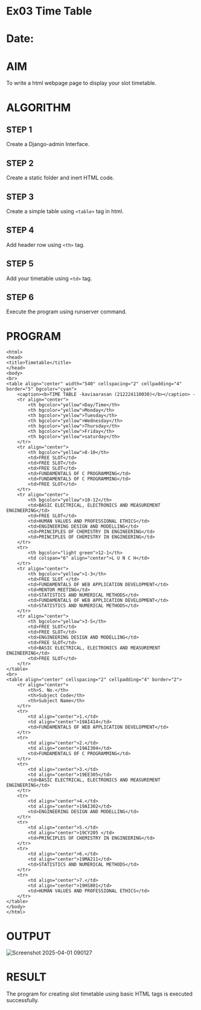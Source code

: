 # Ex03 Time Table
# Date:
# AIM
To write a html webpage page to display your slot timetable.

# ALGORITHM
## STEP 1
Create a Django-admin Interface.

## STEP 2
Create a static folder and inert HTML code.

## STEP 3
Create a simple table using `<table>` tag in html.

## STEP 4
Add header row using `<th>` tag.

## STEP 5
Add your timetable using `<td>` tag.

## STEP 6
Execute the program using runserver command.

# PROGRAM
```
<html>
<head>
<title>Timetable</title>
</head>
<body>
<br>
<table align="center" width="540" cellspacing="2" cellpadding="4" border="5" bgcolor="cyan">
    <caption><b>TIME TABLE -kaviaarasan (212224110030)</b></caption> -
    <tr align="center">
        <th bgcolor="yellow">Day/Time</th>
        <th bgcolor="yellow">Monday</th>
        <th bgcolor="yellow">Tuesday</th>
        <th bgcolor="yellow">Wednesday</th> 
        <th bgcolor="yellow">Thursday</th>
        <th bgcolor="yellow">Friday</th>
        <th bgcolor="yellow">saturday</th>
    </tr>
    <tr align="center">
        <th bgcolor="yellow">8-10</th>
        <td>FREE SLOT</td>
        <td>FREE SLOT</td>
        <td>FREE SLOT</td>
        <td>FUNDAMENTALS OF C PROGRAMMING</td>
        <td>FUNDAMENTALS OF C PROGRAMMING</td>
        <td>FREE SLOT</td>
    </tr>
    <tr align="center">
        <th bgcolor="yellow">10-12</th>
        <td>BASIC ELECTRICAL, ELECTRONICS AND MEASUREMENT ENGINEERING</td>
        <td>FREE SLOT</td>
        <td>HUMAN VALUES AND PROFESSIONAL ETHICS</td>
        <td>ENGINEERING DESIGN AND MODELLING</td>
        <td>PRINCIPLES OF CHEMISTRY IN ENGINEERING</td>
        <td>PRINCIPLES OF CHEMISTRY IN ENGINEERING</td>
    </tr>
    <tr>
        <th bgcolor="light green">12-1</th>
        <td colspan="6" align="center">L U N C H</td>
    </tr>
    <tr align="center">
        <th bgcolor="yellow">1-3</th>
        <td>FREE SLOT </td>
        <td>FUNDAMENTALS OF WEB APPLICATION DEVELOPMENT</td>
        <td>MENTOR MEETING</td>
        <td>STATISTICS AND NUMERICAL METHODS</td>
        <td>FUNDAMENTALS OF WEB APPLICATION DEVELOPMENT</td>
        <td>STATISTICS AND NUMERICAL METHODS</td>
    </tr>
    <tr align="center">
        <th bgcolor="yellow">3-5</th>
        <td>FREE SLOT</td>
        <td>FREE SLOT</td>
        <td>ENGINEERING DESIGN AND MODELLING</td>
        <td>FREE SLOT</td>
        <td>BASIC ELECTRICAL, ELECTRONICS AND MEASUREMENT ENGINEERING</td>
        <td>FREE SLOT</td>
    </tr>
</table>
<br>
<table align="center" cellspacing="2" cellpadding="4" border="2">
    <tr align="center">
        <th>S. No.</th>
        <th>Subject Code</th>
        <th>Subject Name</th>
    </tr>
    <tr>
        <td align="center">1.</td>
        <td align="center">19AI414</td>
        <td>FUNDAMENTALS OF WEB APPLICATION DEVELOPMENT</td>
    </tr>
    <tr>
        <td align="center">2.</td>
        <td align="center">19AI304</td>
        <td>FUNDAMENTALS OF C PROGRAMMING</td>
    </tr>
    <tr>
        <td align="center">3.</td>
        <td align="center">19EE305</td>
        <td>BASIC ELECTRICAL, ELECTRONICS AND MEASUREMENT ENGINEERING</td>
    </tr>
    <tr>
        <td align="center">4.</td>
        <td align="center">19AI302</td>
        <td>ENGINEERING DESIGN AND MODELLING</td>
    </tr>
    <tr>
        <td align="center">5.</td>
        <td align="center">19CY205 </td>
        <td>PRINCIPLES OF CHEMISTRY IN ENGINEERING</td>
    </tr>
    <tr>
        <td align="center">6.</td>
        <td align="center">19MA211</td>
        <td>STATISTICS AND NUMERICAL METHODS</td>
    </tr>
    <tr>
        <td align="center">7.</td>
        <td align="center">19HS801</td>
        <td>HUMAN VALUES AND PROFESSIONAL ETHICS</td>
    </tr>
</table>
</body>
</html>

```
# OUTPUT

![Screenshot 2025-04-01 090127](https://github.com/user-attachments/assets/a9ceff20-9d2d-42bf-bd9f-49b73ba8cdc4)

# RESULT
The program for creating slot timetable using basic HTML tags is executed successfully.
